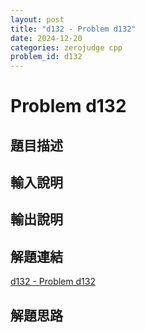 ```yaml
---
layout: post
title: "d132 - Problem d132"
date: 2024-12-20
categories: zerojudge cpp
problem_id: d132
---
```


# Problem d132

## 題目描述



## 輸入說明



## 輸出說明



## 解題連結

[d132 - Problem d132](https://zerojudge.tw/ShowProblem?problemid=d132)

## 解題思路

